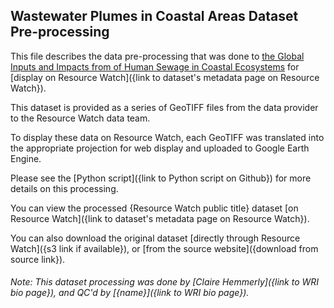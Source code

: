 ## Wastewater Plumes in Coastal Areas Dataset Pre-processing
This file describes the data pre-processing that was done to [the Global Inputs and Impacts from of Human Sewage in Coastal Ecosystems](https://journals.plos.org/plosone/article?id=10.1371/journal.pone.0258898) for [display on Resource Watch]({link to dataset's metadata page on Resource Watch}).

This dataset is provided as a series of GeoTIFF files from the data provider to the Resource Watch data team.

To display these data on Resource Watch, each GeoTIFF was translated into the appropriate projection for web display and uploaded to Google Earth Engine.

Please see the [Python script]({link to Python script on Github}) for more details on this processing.

You can view the processed {Resource Watch public title} dataset [on Resource Watch]({link to dataset's metadata page on Resource Watch}).

You can also download the original dataset [directly through Resource Watch]({s3 link if available}), or [from the source website]({download from source link}).

###### Note: This dataset processing was done by [Claire Hemmerly]({link to WRI bio page}), and QC'd by [{name}]({link to WRI bio page}).
